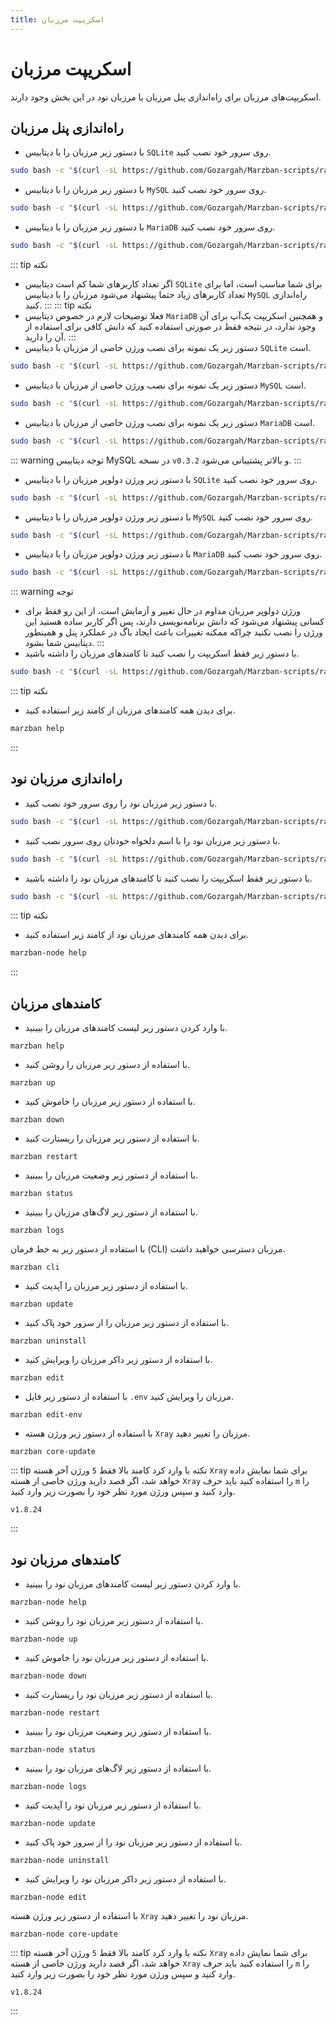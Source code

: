 ```yaml
---
title: اسکریپت مرزبان
---
```


# اسکریپت مرزبان

اسکریپت‌های مرزبان برای راه‌اندازی پنل مرزبان یا مرزبان نود در این بخش وجود دارند.

## راه‌اندازی پنل مرزبان

- با دستور زیر مرزبان را با دیتابیس `SQLite` روی سرور خود نصب کنید.
```bash
sudo bash -c "$(curl -sL https://github.com/Gozargah/Marzban-scripts/raw/master/marzban.sh)" @ install
```
- با دستور زیر مرزبان را با دیتابیس `MySQL` روی سرور خود نصب کنید.
```bash
sudo bash -c "$(curl -sL https://github.com/Gozargah/Marzban-scripts/raw/master/marzban.sh)" @ install --database mysql
```
- با دستور زیر مرزبان را با دیتابیس `MariaDB` روی سرور خود نصب کنید.
```bash
sudo bash -c "$(curl -sL https://github.com/Gozargah/Marzban-scripts/raw/master/marzban.sh)" @ install --database mariadb
```
::: tip نکته
- اگر تعداد کاربرهای شما کم است دیتابیس `SQLite` برای شما مناسب است، اما برای تعداد کاربرهای زیاد حتما پیشنهاد می‌شود مرزبان را با دیتابیس `MySQL` راه‌اندازی کنید.
:::
::: tip نکته
- فعلا توضیحات لازم در خصوص دیتابیس `MariaDB` و همچنین اسکریپت بک‌آپ برای آن وجود ندارد، در نتیجه فقط در صورتی استفاده کنید که دانش کافی برای استفاده از آن را دارید.
:::
- دستور زیر یک نمونه برای نصب ورژن خاصی از مرزبان با دیتابیس `SQLite` است.
```bash
sudo bash -c "$(curl -sL https://github.com/Gozargah/Marzban-scripts/raw/master/marzban.sh)" @ install v0.5.2
```
- دستور زیر یک نمونه برای نصب ورژن خاصی از مرزبان با دیتابیس `MySQL` است.
```bash
sudo bash -c "$(curl -sL https://github.com/Gozargah/Marzban-scripts/raw/master/marzban.sh)" @ install --database mysql --version v0.5.2
```
- دستور زیر یک نمونه برای نصب ورژن خاصی از مرزبان با دیتابیس `MariaDB` است.
```bash
sudo bash -c "$(curl -sL https://github.com/Gozargah/Marzban-scripts/raw/master/marzban.sh)" @ install --database mariadb --version v0.5.2
```
::: warning توجه
دیتابیس MySQL در نسخه `v0.3.2` و بالاتر پشتیبانی می‌شود.
:::
- با دستور زیر ورژن دولوپر مرزبان را با دیتابیس `SQLite` روی سرور خود نصب کنید.
```bash
sudo bash -c "$(curl -sL https://github.com/Gozargah/Marzban-scripts/raw/master/marzban.sh)" @ install dev
```
- با دستور زیر ورژن دولوپر مرزبان را با دیتابیس `MySQL` روی سرور خود نصب کنید.
```bash
sudo bash -c "$(curl -sL https://github.com/Gozargah/Marzban-scripts/raw/master/marzban.sh)" @ install --database mysql --dev
```
- با دستور زیر ورژن دولوپر مرزبان را با دیتابیس `MariaDB` روی سرور خود نصب کنید.
```bash
sudo bash -c "$(curl -sL https://github.com/Gozargah/Marzban-scripts/raw/master/marzban.sh)" @ install --database mariadb --dev
```
::: warning توجه
- ورژن دولوپر مرزبان مداوم در حال تغییر و آزمایش است، از این رو فقط برای کسانی پیشنهاد می‌شود که دانش برنامه‌نویسی دارند، پس اگر کاربر ساده هستید این ورژن را نصب نکنید چراکه ممکنه تغییرات باعث ایجاد باگ در عملکرد پنل و همینطور دیتابیس شما بشود.
:::
- با دستور زیر فقط اسکریپت را نصب کنید تا کامندهای مرزبان را داشته باشید.
```bash
sudo bash -c "$(curl -sL https://github.com/Gozargah/Marzban-scripts/raw/master/marzban.sh)" @ install-script
```
::: tip نکته
- برای دیدن همه کامندهای مرزبان از کامند زیر استفاده کنید.
```bash
marzban help
```
:::

## راه‌اندازی مرزبان نود

- با دستور زیر مرزبان نود را روی سرور خود نصب کنید.
```bash
sudo bash -c "$(curl -sL https://github.com/Gozargah/Marzban-scripts/raw/master/marzban-node.sh)" @ install
```
- با دستور زیر مرزبان نود را با اسم دلخواه خودتان روی سرور نصب کنید.
```bash
sudo bash -c "$(curl -sL https://github.com/Gozargah/Marzban-scripts/raw/master/marzban-node.sh)" @ install --name marzban-node2
```
- با دستور زیر فقط اسکریپت را نصب کنید تا کامندهای مرزبان نود را داشته باشید.
```bash
sudo bash -c "$(curl -sL https://github.com/Gozargah/Marzban-scripts/raw/master/marzban-node.sh)" @ install-script
```
::: tip نکته
- برای دیدن همه کامندهای مرزبان نود از کامند زیر استفاده کنید.
```bash
marzban-node help
```
:::

## کامندهای مرزبان 

- با وارد کردن دستور زیر لیست کامندهای مرزبان را ببینید.
```
marzban help
```
- با استفاده از دستور زیر مرزبان را روشن کنید.
```
marzban up
```
- با استفاده از دستور زیر مرزبان را خاموش کنید.
```
marzban down 
```
- با استفاده از دستور زیر مرزبان را ریستارت کنید.
```
marzban restart 
```
- با استفاده از دستور زیر وضعیت مرزبان را ببینید.
```
marzban status 
```
- با استفاده از دستور زیر لاگ‌های مرزبان را ببینید.
```
marzban logs 
```
با استفاده از دستور زیر به خط فرمان (CLI) مرزبان دسترسی خواهید داشت.
```
marzban cli 
```
- با استفاده از دستور زیر مرزبان را آپدیت کنید.
```
marzban update 
```
- با استفاده از دستور زیر مرزبان را از سرور خود پاک کنید.
```
marzban uninstall 
```
- با استفاده از دستور زیر داکر مرزبان را ویرایش کنید.
```
marzban edit 
```
- با استفاده از دستور زیر فایل `.env` مرزبان را ویرایش کنید.
```
marzban edit-env
```
- با استفاده از دستور زیر ورژن هسته `Xray` مرزبان را تغییر دهید.
```
marzban core-update 
```
::: tip نکته
با وارد کرد کامند بالا فقط `5` ورژن آخر هسته `Xray` برای شما نمایش داده خواهد شد، اگر قصد دارید ورژن خاصی از هسته `Xray` را استفاده کنید باید حرف `m` را وارد کنید و سپس ورژن مورد نظر خود را بصورت زیر وارد کنید.
```
v1.8.24
```
:::

## کامندهای مرزبان نود

- با وارد کردن دستور زیر لیست کامندهای مرزبان نود را ببینید.
```
marzban-node help 
```
- با استفاده از دستور زیر مرزبان نود را روشن کنید.
```
marzban-node up 
```
- با استفاده از دستور زیر مرزبان نود را خاموش کنید.
```
marzban-node down 
```
- با استفاده از دستور زیر مرزبان نود را ریستارت کنید.
```
marzban-node restart 
```
- با استفاده از دستور زیر وضعیت مرزبان نود را ببینید.
```
marzban-node status 
```
- با استفاده از دستور زیر لاگ‌های مرزبان نود را ببینید.
```
marzban-node logs 
```
- با استفاده از دستور زیر مرزبان نود را آپدیت کنید.
```
marzban-node update 
```
- با استفاده از دستور زیر مرزبان نود را از سرور خود پاک کنید.
```
marzban-node uninstall 
```
- با استفاده از دستور زیر داکر مرزبان نود را ویرایش کنید.
```
marzban-node edit 
```
با استفاده از دستور زیر ورژن هسته `Xray` مرزبان نود را تغییر دهید.
```
marzban-node core-update 
```
::: tip نکته
با وارد کرد کامند بالا فقط `5` ورژن آخر هسته `Xray` برای شما نمایش داده خواهد شد، اگر قصد دارید ورژن خاصی از هسته `Xray` را استفاده کنید باید حرف `m` را وارد کنید و سپس ورژن مورد نظر خود را بصورت زیر وارد کنید.
```
v1.8.24
```
:::
